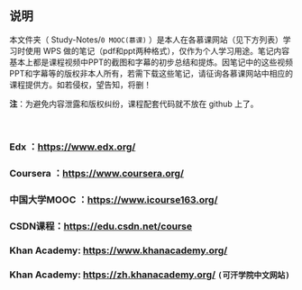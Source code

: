 ## 说明
本文件夹（ Study-Notes/`0 MOOC(慕课)` ）是本人在各慕课网站（见下方列表）学习时使用 WPS 做的笔记（pdf和ppt两种格式），仅作为个人学习用途。笔记内容基本上都是课程视频中PPT的截图和字幕的初步总结和提炼。因笔记中的这些视频PPT和字幕等的版权非本人所有，若需下载这些笔记，请征询各慕课网站中相应的课程提供方。如若侵权，望告知，将删！

**注**：为避免内容泄露和版权纠纷，课程配套代码就不放在 github 上了。

<br>

### Edx ：https://www.edx.org/

### Coursera ：https://www.coursera.org/

### 中国大学MOOC ：https://www.icourse163.org/

### CSDN课程：https://edu.csdn.net/course

### Khan Academy: https://www.khanacademy.org/
### Khan Academy: https://zh.khanacademy.org/  `(可汗学院中文网站)`